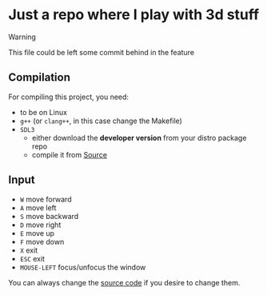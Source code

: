 # Just a repo where I play with 3d stuff

> [!WARNING]  
> This file could be left some commit behind in the feature

## Compilation
For compiling this project, you need:
- to be on Linux
- `g++` (or `clang++`, in this case change the Makefile)
- `SDL3` 
    - either download the **developer version** from your distro package repo
    - compile it from [Source](https://github.com/libsdl-org/SDL/tree/main)

## Input
- `W` move forward
- `A` move left
- `S` move backward
- `D` move right
- `E` move up
- `F` move down
- `X` exit
- `ESC` exit
- `MOUSE-LEFT` focus/unfocus the window

You can always change the [source code](src/linux/first.c) if you desire to change them.
